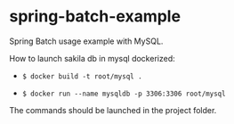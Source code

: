 # spring-batch-example
Spring Batch usage example with MySQL.

How to launch sakila db in mysql dockerized:

* `$ docker build -t root/mysql .`

* `$ docker run --name mysqldb -p 3306:3306 root/mysql`

The commands should be launched in the project folder. 
